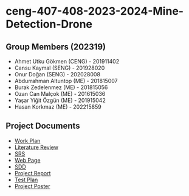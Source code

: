 # ceng-407-408-2023-2024-Mine-Detection-Drone
## Group Members (202319)
* Ahmet Utku Gökmen (CENG) - 201911402
* Cansu Kaymal (SENG) - 201928020
* Onur Doğan (SENG) - 202028008
* Abdurrahman Altuntop (ME) - 201815007
* Burak Zedelenmez (ME) - 201815056
* Ozan Can Malçok (ME) - 201615036
* Yaşar Yiğit Özgün (ME) - 201915042
* Hasan Korkmaz (ME) - 202215859
## Project Documents
* [Work Plan](https://github.com/CankayaUniversity/ceng-407-408-2023-2024-Mine-Detection-Drone/wiki/Work-Plan)
* [Literature Review](https://github.com/CankayaUniversity/ceng-407-408-2023-2024-Mine-Detection-Drone/wiki/Literature-Review)
* [SRS](https://github.com/CankayaUniversity/ceng-407-408-2023-2024-Mine-Detection-Drone/wiki/SRS)
* [Web Page](https://utkugokmen.wixsite.com/mine-detection-drone)
* [SDD](https://github.com/CankayaUniversity/ceng-407-408-2023-2024-Mine-Detection-Drone/wiki/SDD)
* [Project Report](https://github.com/CankayaUniversity/ceng-407-408-2023-2024-Mine-Detection-Drone/blob/main/Project_Report.pdf)
* [Test Plan](https://github.com/CankayaUniversity/ceng-407-408-2023-2024-Mine-Detection-Drone/blob/main/Test_Plan.pdf)
* [Project Poster](https://github.com/CankayaUniversity/ceng-407-408-2023-2024-Mine-Detection-Drone/blob/main/Project%20Poster.pdf)
